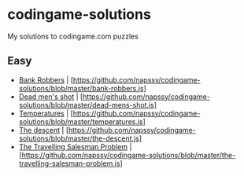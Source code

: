 # codingame-solutions
My solutions to codingame.com puzzles

## Easy
  -  [Bank Robbers](https://www.codingame.com/ide/puzzle/bank-robbers) | [https://github.com/napssy/codingame-solutions/blob/master/bank-robbers.js]
  -  [Dead men's shot](https://www.codingame.com/ide/puzzle/dead-mens-shot) | [https://github.com/napssy/codingame-solutions/blob/master/dead-mens-shot.js]
  -  [Temperatures](https://www.codingame.com/ide/puzzle/temperatures) | [https://github.com/napssy/codingame-solutions/blob/master/temperatures.js]
  -  [The descent](https://www.codingame.com/ide/puzzle/the-descent) | [https://github.com/napssy/codingame-solutions/blob/master/the-descent.js]
  -  [The Travelling Salesman Problem](https://www.codingame.com/ide/puzzle/the-travelling-salesman-problem) | [https://github.com/napssy/codingame-solutions/blob/master/the-travelling-salesman-problem.js]
